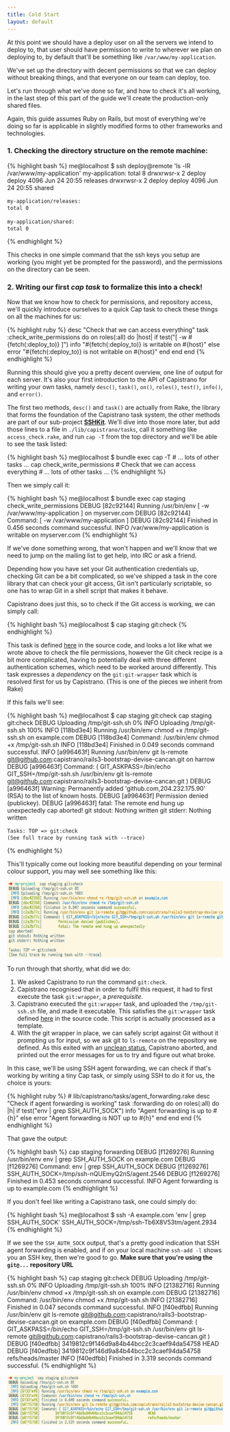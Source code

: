 ```yaml
---
title: Cold Start
layout: default
---
```


At this point we should have a deploy user on all the servers we intend to
deploy to, that user should have permission to write to wherever we plan on
deploying to, by default that'll be something like `/var/www/my-application`.

We've set up the directory with decent permissions so that we can deploy
without breaking things, and that everyone on our team can deploy, too.

Let's run through what we've done so far, and how to check it's all working,
in the last step of this part of the guide we'll create the production-only
shared files.

Again, this guide assumes Ruby on Rails, but most of everything we're doing so
far is applicable in slightly modified forms to other frameworks and
technologies.

### 1. Checking the directory structure on the remote machine:

{% highlight bash %}
    me@localhost $ ssh deploy@remote 'ls -lR /var/www/my-application'
    my-application:
    total 8
    drwxrwsr-x 2 deploy deploy 4096 Jun 24 20:55 releases
    drwxrwsr-x 2 deploy deploy 4096 Jun 24 20:55 shared

    my-application/releases:
    total 0

    my-application/shared:
    total 0
{% endhighlight %}

This checks in one simple command that the ssh keys you setup are working (you
might yet be prompted for the password), and the permissions on the directory
can be seen.

### 2. Writing our first *cap task* to formalize this into a check!

Now that we know how to check for permissions, and repository access, we'll
quickly introduce ourselves to a quick Cap task to check these things on all
the machines for us:

{% highlight ruby %}
    desc "Check that we can access everything"
    task :check_write_permissions do
      on roles(:all) do |host|
        if test("[ -w #{fetch(:deploy_to)} ]")
          info "#{fetch(:deploy_to)} is writable on #{host}"
        else
          error "#{fetch(:deploy_to)} is not writable on #{host}"
        end
      end
    end
{% endhighlight %}

Running this should give you a pretty decent overview, one line of output for
each server. It's also your first introduction to the API of Capistrano for
writing your own tasks, namely `desc()`, `task()`, `on()`, `roles()`,
`test()`, `info()`, and `error()`.

The first two methods, `desc()` and `task()` are actually from Rake, the
library that forms the foundation of the Capistrano task system, the other
methods are part of our sub-project
[**SSHKit**](https://github.com/capistrano/sshkit). We'll dive into those more
later, but add those lines to a file in `./lib/capistrano/tasks`, call it
something like `access_check.rake`, and run `cap -T` from the top directory and
we'll be able to see the task listed:

{% highlight bash %}
    me@localhost $ bundle exec cap -T
    # ... lots of other tasks ...
    cap check_write_permissions  # Check that we can access everything
    # ... lots of other tasks ...
{% endhighlight %}

Then we simply call it:

{% highlight bash %}
    me@localhost $ bundle exec cap staging check_write_permissions
    DEBUG [82c92144] Running /usr/bin/env [ -w /var/www/my-application ] on myserver.com
    DEBUG [82c92144] Command: [ -w /var/www/my-application ]
    DEBUG [82c92144] Finished in 0.456 seconds command successful.
    INFO /var/www/my-application is writable on myserver.com
{% endhighlight %}

If we've done something wrong, that won't happen and we'll know that we need
to jump on the mailing list to get help, into IRC or ask a friend.

Depending how you have set your Git authentication credentials up, checking
Git can be a bit complicated, so we've shipped a task in the core library that
can check your git access, Git isn't particularly scriptable, so one has to
wrap Git in a shell script that makes it behave.

Capistrano does just this, so to check if the Git access is working, we can
simply call:

{% highlight bash %}
  me@localhost $ cap staging git:check
{% endhighlight %}

This task is defined
[here](https://github.com/capistrano/capistrano/blob/master/lib/capistrano/tasks/git.rake)
in the source code, and looks a lot like what we wrote above to check the file
permissions, however the Git check recipe is a bit more complicated, having to
potentially deal with three different authentication schemes, which need to be
worked around differently. This task expresses a *dependency* on the
`git:git-wrapper` task which is resolved first for us by Capistrano. (This is
one of the pieces we inherit from Rake)

If this fails we'll see:

{% highlight bash %}
    me@localhost $ cap staging git:check
    cap staging git:check
    DEBUG Uploading /tmp/git-ssh.sh 0%
     INFO Uploading /tmp/git-ssh.sh 100%
     INFO [118bd3e4] Running /usr/bin/env chmod +x /tmp/git-ssh.sh on example.com
    DEBUG [118bd3e4] Command: /usr/bin/env chmod +x /tmp/git-ssh.sh
     INFO [118bd3e4] Finished in 0.049 seconds command successful.
     INFO [a996463f] Running /usr/bin/env git ls-remote git@github.com:capistrano/rails3-bootstrap-devise-cancan.git on harrow
    DEBUG [a996463f] Command: ( GIT_ASKPASS=/bin/echo GIT_SSH=/tmp/git-ssh.sh /usr/bin/env git ls-remote git@github.com:capistrano/rails3-bootstrap-devise-cancan.git )
    DEBUG [a996463f]  Warning: Permanently added 'github.com,204.232.175.90' (RSA) to the list of known hosts.
    DEBUG [a996463f]  Permission denied (publickey).
    DEBUG [a996463f]  fatal: The remote end hung up unexpectedly
    cap aborted!
    git stdout: Nothing written
    git stderr: Nothing written

    Tasks: TOP => git:check
    (See full trace by running task with --trace)
{% endhighlight %}

This'll typically come out looking more beautiful depending on your terminal
colour support, you may well see something like this:

![Capistrano Git Check Colour Example](/images/git-check-example-screenshot.png)

To run through that shortly, what did we do:

1. We asked Capistrano to run the command `git:check`.
2. Capistrano recognised that in order to fulfil this request, it had to first
execute the task `git:wrapper`, a *prerequisite*.
3. Capistrano executed the `git:wrapper` task, and uploaded the
   `/tmp/git-ssh.sh` file, and made it executable. This satisfies the
   `git:wrapper` task defined
   [here](https://github.com/capistrano/capistrano/blob/v3/lib/capistrano/tasks/git.rake#L9)
   in the source code. This script is actually processed as a template.
4. With the git wrapper in place, we can safely script against Git without it
   prompting us for input, so we ask git to `ls-remote` on the repository we
   defined. As this exited with an [unclean
   status](https://en.wikipedia.org/wiki/Exit_status), Capistrano aborted, and
   printed out the error messages for us to try and figure out what broke.

In this case, we'll be using SSH agent forwarding, we can check if that's
working by writing a tiny Cap task, or simply using SSH to do it for us, the
choice is yours:

{% highlight ruby %}
    # lib/capistrano/tasks/agent_forwarding.rake
    desc "Check if agent forwarding is working"
    task :forwarding do
      on roles(:all) do |h|
        if test("env | grep SSH_AUTH_SOCK")
          info "Agent forwarding is up to #{h}"
        else
          error "Agent forwarding is NOT up to #{h}"
        end
      end
    end
{% endhighlight %}

That gave the output:

{% highlight bash %}
    cap staging forwarding
    DEBUG [f1269276] Running /usr/bin/env env | grep SSH_AUTH_SOCK on example.com
    DEBUG [f1269276] Command: env | grep SSH_AUTH_SOCK
    DEBUG [f1269276]  SSH_AUTH_SOCK=/tmp/ssh-nQUEmyQ2nS/agent.2546
    DEBUG [f1269276] Finished in 0.453 seconds command successful.
     INFO Agent forwarding is up to example.com
{% endhighlight %}

If you don't feel like writing a Capistrano task, one could simply do:

{% highlight bash %}
    me@localhost $ ssh -A example.com 'env | grep SSH_AUTH_SOCK'
    SSH_AUTH_SOCK=/tmp/ssh-Tb6X8V53tm/agent.2934
{% endhighlight %}

If we see the `SSH_AUTH_SOCK` output, that's a pretty good indication that SSH
agent forwarding is enabled, and if on your local machine `ssh-add -l` shows
you an SSH key, then we're good to go. **Make sure that you're using the
`git@...` repository URL**

{% highlight bash %}
    cap staging git:check
    DEBUG Uploading /tmp/git-ssh.sh 0%
     INFO Uploading /tmp/git-ssh.sh 100%
     INFO [21382716] Running /usr/bin/env chmod +x /tmp/git-ssh.sh on example.com
    DEBUG [21382716] Command: /usr/bin/env chmod +x /tmp/git-ssh.sh
     INFO [21382716] Finished in 0.047 seconds command successful.
     INFO [f40edfbb] Running /usr/bin/env git ls-remote git@github.com:capistrano/rails3-bootstrap-devise-cancan.git on example.com
    DEBUG [f40edfbb] Command: ( GIT_ASKPASS=/bin/echo GIT_SSH=/tmp/git-ssh.sh /usr/bin/env git ls-remote git@github.com:capistrano/rails3-bootstrap-devise-cancan.git )
    DEBUG [f40edfbb]  3419812c9f146d9a84b44bcc2c3caef94da54758  HEAD
    DEBUG [f40edfbb]  3419812c9f146d9a84b44bcc2c3caef94da54758  refs/heads/master
     INFO [f40edfbb] Finished in 3.319 seconds command successful.
{% endhighlight %}

![Capistrano Git Check Colour Example](/images/successful-git-check-example-screenshot.png)
